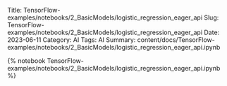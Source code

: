 Title: TensorFlow-examples/notebooks/2_BasicModels/logistic_regression_eager_api
Slug: TensorFlow-examples/notebooks/2_BasicModels/logistic_regression_eager_api
Date: 2023-06-11
Category: AI
Tags: AI
Summary: content/docs/TensorFlow-examples/notebooks/2_BasicModels/logistic_regression_eager_api.ipynb

{% notebook TensorFlow-examples/notebooks/2_BasicModels/logistic_regression_eager_api.ipynb %}